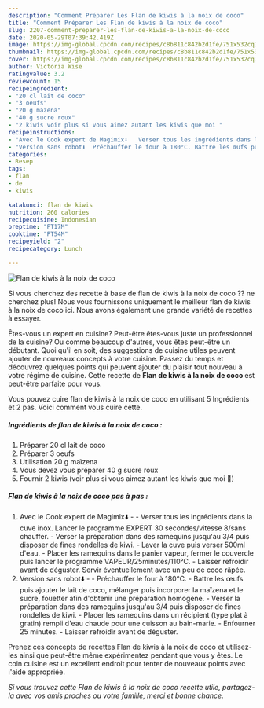```yaml
---
description: "Comment Préparer Les Flan de kiwis à la noix de coco"
title: "Comment Préparer Les Flan de kiwis à la noix de coco"
slug: 2207-comment-preparer-les-flan-de-kiwis-a-la-noix-de-coco
date: 2020-05-29T07:39:42.419Z
image: https://img-global.cpcdn.com/recipes/c8b811c842b2d1fe/751x532cq70/flan-de-kiwis-a-la-noix-de-coco-photo-principale-de-la-recette.jpg
thumbnail: https://img-global.cpcdn.com/recipes/c8b811c842b2d1fe/751x532cq70/flan-de-kiwis-a-la-noix-de-coco-photo-principale-de-la-recette.jpg
cover: https://img-global.cpcdn.com/recipes/c8b811c842b2d1fe/751x532cq70/flan-de-kiwis-a-la-noix-de-coco-photo-principale-de-la-recette.jpg
author: Victoria Wise
ratingvalue: 3.2
reviewcount: 15
recipeingredient:
- "20 cl lait de coco"
- "3 oeufs"
- "20 g mazena"
- "40 g sucre roux"
- "2 kiwis voir plus si vous aimez autant les kiwis que moi "
recipeinstructions:
- "Avec le Cook expert de Magimix⬇️   Verser tous les ingrédients dans la cuve inox. Lancer le programme EXPERT 30 secondes/vitesse 8/sans chauffer. Verser la préparation dans des ramequins jusqu&#39;au 3/4 puis disposer de fines rondelles de kiwi. Laver la cuve puis verser 500ml d&#39;eau. Placer les ramequins dans le panier vapeur, fermer le couvercle puis lancer le programme VAPEUR/25minutes/110°C. Laisser refroidir avant de déguster. Servir éventuellement avec un peu de coco râpée."
- "Version sans robot⬇️  Préchauffer le four à 180°C. Battre les œufs puis ajouter le lait de coco, mélanger puis incorporer la maïzena et le sucre, fouetter afin d&#39;obtenir une préparation homogène. Verser la préparation dans des ramequins jusqu&#39;au 3/4 puis disposer de fines rondelles de kiwi. Placer les ramequins dans un récipient (type plat à gratin) rempli d&#39;eau chaude pour une cuisson au bain-marie. Enfourner 25 minutes. Laisser refroidir avant de déguster."
categories:
- Resep
tags:
- flan
- de
- kiwis

katakunci: flan de kiwis 
nutrition: 260 calories
recipecuisine: Indonesian
preptime: "PT17M"
cooktime: "PT54M"
recipeyield: "2"
recipecategory: Lunch

---
```



![Flan de kiwis à la noix de coco](https://img-global.cpcdn.com/recipes/c8b811c842b2d1fe/751x532cq70/flan-de-kiwis-a-la-noix-de-coco-photo-principale-de-la-recette.jpg)

Si vous cherchez des recette à base de flan de kiwis à la noix de coco ?? ne cherchez plus! Nous vous fournissons uniquement le meilleur flan de kiwis à la noix de coco ici. Nous avons également une grande variété de recettes à essayer.

Êtes-vous un expert en cuisine? Peut-être êtes-vous juste un professionnel de la cuisine? Ou comme beaucoup d'autres, vous êtes peut-être un débutant. Quoi qu'il en soit, des suggestions de cuisine utiles peuvent ajouter de nouveaux concepts à votre cuisine. Passez du temps et découvrez quelques points qui peuvent ajouter du plaisir tout nouveau à votre régime de cuisine. Cette recette de <strong> Flan de kiwis à la noix de coco </strong> est peut-être parfaite pour vous.

<!--inarticleads1-->

Vous pouvez cuire flan de kiwis à la noix de coco en utilisant 5 Ingrédients et 2 pas. Voici comment vous cuire cette.

##### Ingrédients de flan de kiwis à la noix de coco :

1. Préparer 20 cl lait de coco
1. Préparer 3 oeufs
1. Utilisation 20 g maïzena
1. Vous devez vous préparer 40 g sucre roux
1. Fournir 2 kiwis (voir plus si vous aimez autant les kiwis que moi 💚)




<!--inarticleads2-->

##### Flan de kiwis à la noix de coco pas à pas :

1. Avec le Cook expert de Magimix⬇️ -   - Verser tous les ingrédients dans la cuve inox. Lancer le programme EXPERT 30 secondes/vitesse 8/sans chauffer. - Verser la préparation dans des ramequins jusqu&#39;au 3/4 puis disposer de fines rondelles de kiwi. - Laver la cuve puis verser 500ml d&#39;eau. - Placer les ramequins dans le panier vapeur, fermer le couvercle puis lancer le programme VAPEUR/25minutes/110°C. - Laisser refroidir avant de déguster. Servir éventuellement avec un peu de coco râpée.
1. Version sans robot⬇️ -  - Préchauffer le four à 180°C. - Battre les œufs puis ajouter le lait de coco, mélanger puis incorporer la maïzena et le sucre, fouetter afin d&#39;obtenir une préparation homogène. - Verser la préparation dans des ramequins jusqu&#39;au 3/4 puis disposer de fines rondelles de kiwi. - Placer les ramequins dans un récipient (type plat à gratin) rempli d&#39;eau chaude pour une cuisson au bain-marie. - Enfourner 25 minutes. - Laisser refroidir avant de déguster.




<!--inarticleads1-->

<p>
Prenez ces concepts de recettes Flan de kiwis à la noix de coco et utilisez-les ainsi que peut-être même expérimentez pendant que vous y êtes. Le coin cuisine est un excellent endroit pour tenter de nouveaux points avec l'aide appropriée.
</p>

<p>
<i>Si vous trouvez cette Flan de kiwis à la noix de coco recette utile, partagez-la avec vos amis proches ou votre famille, merci et bonne chance.</i>
</p>
